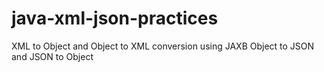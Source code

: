 # java-xml-json-practices
XML to Object and Object to XML conversion using JAXB
Object to JSON and JSON to Object
